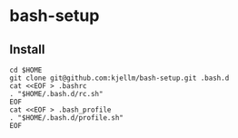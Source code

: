 bash-setup
==========

Install
-------

```
cd $HOME
git clone git@github.com:kjellm/bash-setup.git .bash.d
cat <<EOF > .bashrc
. "$HOME/.bash.d/rc.sh"
EOF
cat <<EOF > .bash_profile
. "$HOME/.bash.d/profile.sh"
EOF
```
